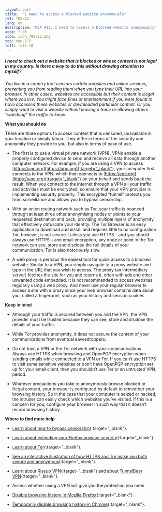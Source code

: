 ```yaml
---
layout: post
title:  "I need to access a blocked website anonymously"
ref: f05k12
lang: en
description: "Kit #12. I need to access a blocked website anonymously"
code: f-05
icon: icon_f05k12.png
top: top-2-5
left: left-10
---
```


##### I need to check out a website that is blocked or whose content is not legal in my country. Is there a way to do this without drawing attention to myself?

*You live in a country that censors certain websites and online services, preventing you from reading them when you type their URL into your browser. In other cases, websites are accessible but their content is illegal where you live. You might face fines or imprisonment if you were found to have accessed these websites or downloaded particular content. Or you simply want to visit a website without leaving a trace or allowing others “watching” the traffic to know.*

**What you should do**

There are three options to access content that is censored, unavailable in your location or simply taboo. They differ in terms of the security and anonymity they provide to you, but also in terms of ease of use.

+ The first is to use a virtual private network (VPN). VPNs enable a properly configured device to send and receive all data through another computer network. For example, if you are using a VPN to access [https://apc.org](https://apc.org){:target="_blank"}, your computer first connects to the VPN, which then connects to [https://apc.org](https://apc.org){:target="_blank"} on your behalf and sends back the result. When you connect to the internet through a VPN all your traffic and activities must be encrypted, so ensure that your VPN provider is implementing security properly. This encrypted “tunnel” protects you from surveillance and allows you to bypass censorship.

+ With an onion routing network such as Tor, your traffic is bounced through at least three other anonymising nodes or points to your requested destination and back, providing multiple layers of anonymity that effectively obfuscate your identity. The Tor Browser is an easy application to download and install and requires little to no configuration. Tor, however, is not secure. Unless you use HTTPS – and you should always use HTTPS – and email encryption, any node or point in the Tor network can see, store and disclose the full details of your communication. Tor is also notoriously slow.

+ A web proxy is perhaps the easiest tool for quick access to a blocked website. Similar to a VPN, you simply navigate to a proxy website and type in the URL that you wish to access. The proxy (an intermediary server) fetches the site for you and returns it, often with ads and other unwanted code embedded. It is not recommended to access websites regularly using a web proxy. And never use your regular browser to access a site with a proxy since your web browser contains data about you, called a fingerprint, such as your history and session cookies.

**Keep in mind**

+ Although your traffic is secured between you and the VPN, the VPN provider must be trusted because they can see, store and disclose the details of your traffic.

+ While Tor provides anonymity, it does not secure the content of your communications from eventual eavesdroppers.

+ Do not trust a VPN or the Tor network with your communications. Always use HTTPS when browsing and OpenPGP encryption when sending emails while connected to a VPN or Tor. If you can’t use HTTPS to visit some sensitive websites or don’t have OpenPGP encryption set up for your email client, then you shouldn’t use Tor or an untrusted VPN, period.

+ Whatever precautions you take to anonymously browse blocked or illegal content, your browser is configured by default to remember your browsing history. So in the case that your computer is seized or hacked, the intruder can easily check which websites you’ve visited. If this is a concern for you, configure your browser in such way that it doesn’t record browsing history.

**Where to find more help**

+ [Learn about how to bypass censorship](https://securityinabox.org/en/chapter-8){:target="_blank"}.

+ [Learn about extending your Firefox browser security](http://en.flossmanuals.net/basic-internet-security/ch018_noscript/){:target="_blank"}.

+ [Learn about Tor](https://securityinabox.org/en/eco-rights-africa/torbrowser/windows){:target="_blank"}.

+ [See an interactive illustration of how HTTPS and Tor make you both secure and anonymous](https://www.eff.org/pages/tor-and-https){:target="_blank"}.

+ Learn about [Riseup VPN](https://help.riseup.net/en/vpn){:target="_blank"} and about [TunnelBear VPN](https://help.tunnelbear.com/customer/portal/topics/620889-getting-started/articles){:target="_blank"}. 

+ Assess whether using a VPN will give you the protection you need.

+ [Disable browsing history in Mozilla Firefox](http://www.blogtechnika.com/how-to-disable-browsing-history-feature-in-firefox/){:target="_blank"}.

+ [Temporarily disable browsing history in Chrome](http://www.ehow.com/how_8156630_disable-browsing-history-google-chrome.html){:target="_blank"}.